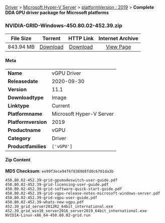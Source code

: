 
[Driver](/README.md)  >  [Microsoft Hyper-V Server](/index/Driver/Microsoft_Hyper-V_Server.md)  >  [platformVersion : 2019](/index/Driver/Microsoft_Hyper-V_Server/2019.md)  >  **Complete DDA GPU driver package for Microsoft platforms**


### NVIDIA-GRID-Windows-450.80.02-452.39.zip

| **File Size** | **Torrent**  | **HTTP Link** | **Internet Archive** |
|:-------------:|:------------:|:-------------:|:--------------------:|
| 843.94 MB |  [Download](https://archive.org/download/nvgpu_NVIDIA-GRID-Windows-450.80.02-452.39.zip/nvgpu_NVIDIA-GRID-Windows-450.80.02-452.39.zip_archive.torrent)       | [Download](https://archive.org/compress/nvgpu_NVIDIA-GRID-Windows-450.80.02-452.39.zip) | [View Page](https://archive.org/details/nvgpu_NVIDIA-GRID-Windows-450.80.02-452.39.zip)       |

#### Meta

<table>
<tr><td><strong>Name</strong></td><td>vGPU Driver</td></tr>
<tr><td><strong>Releasedate</strong></td><td>2020-09-30</td></tr>
<tr><td><strong>Version</strong></td><td>11.1</td></tr>
<tr><td><strong>Downloadtype</strong></td><td>Image</td></tr>
<tr><td><strong>Linktype</strong></td><td>Current</td></tr>
<tr><td><strong>Platformname</strong></td><td>Microsoft Hyper-V Server</td></tr>
<tr><td><strong>Platformversion</strong></td><td>2019</td></tr>
<tr><td><strong>Productname</strong></td><td>vGPU</td></tr>
<tr><td><strong>Category</strong></td><td>Driver</td></tr>
<tr><td><strong>Productfamilies</strong></td><td><code>['vGPU']</code></td></tr>
</table>

#### Zip Content

**MD5 Checksum**: `ee99f3ece94f6f838988fd0c6701da3b`

```text
450.80.02-452.39-grid-gpumodeswitch-user-guide.pdf
450.80.02-452.39-grid-licensing-user-guide.pdf
450.80.02-452.39-grid-software-quick-start-guide.pdf
450.80.02-452.39-grid-vgpu-release-notes-microsoft-windows-server.pdf
450.80.02-452.39-grid-vgpu-user-guide.pdf
450.80.02-452.39-whats-new-vgpu.pdf
452.39_grid_server2012R2_64bit_international.exe
452.39_grid_win10_server2016_server2019_64bit_international.exe
NVIDIA-Linux-x86_64-450.80.02-grid.run
```